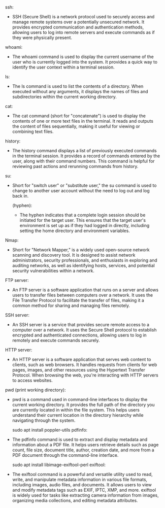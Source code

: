ssh:
+ SSH (Secure Shell) is a network protocol used to securely access and manage remote systems over a potentially unsecured network. It provides encrypted communication and authentication methods, allowing users to log into remote servers and execute commands as if they were physically present.

whoami:
- The whoami command is used to display the current username of the user who is currently logged into the system. It provides a quick way to identify the user context within a terminal session.

ls:
- The ls command is used to list the contents of a directory. When executed without any arguments, it displays the names of files and subdirectories within the current working directory.

cat:
- The cat command (short for "concatenate") is used to display the contents of one or more text files in the terminal. It reads and outputs the content of files sequentially, making it useful for viewing or combining text files.

history:
- The history command displays a list of previously executed commands in the terminal session. It provides a record of commands entered by the user, along with their command numbers. This command is helpful for reviewing past actions and rerunning commands from history.

su: 
- Short for "switch user" or "substitute user," the su command is used to change to another user account without the need to log out and log back in.

  (hyphen):
    - The hyphen indicates that a complete login session should be initiated for the target user. This ensures that the target user's environment is set up as if they had logged in directly, including setting the home directory and environment variables.

Nmap:
- Short for "Network Mapper," is a widely used open-source network scanning and discovery tool. It is designed to assist network administrators, security professionals, and enthusiasts in exploring and auditing networks, as well as identifying hosts, services, and potential security vulnerabilities within a network.

FTP server: 
- An FTP server is a software application that runs on a server and allows users to transfer files between computers over a network. It uses the File Transfer Protocol to facilitate the transfer of files, making it a common method for sharing and managing files remotely.

SSH server: 
- An SSH server is a service that provides secure remote access to a computer over a network. It uses the Secure Shell protocol to establish encrypted and authenticated connections, allowing users to log in remotely and execute commands securely.

HTTP server: 
- An HTTP server is a software application that serves web content to clients, such as web browsers. It handles requests from clients for web pages, images, and other resources using the Hypertext Transfer Protocol. When browsing the web, you're interacting with HTTP servers to access websites.

pwd (print working directory): 
- pwd is a command used in command-line interfaces to display the current working directory. It provides the full path of the directory you are currently located in within the file system. This helps users understand their current location in the directory hierarchy while navigating through the system.

    sudo apt install poppler-utils
pdfinfo: 
- The pdfinfo command is used to extract and display metadata and information about a PDF file. It helps users retrieve details such as page count, file size, document title, author, creation date, and more from a PDF document through the command-line interface.

    sudo apt install libimage-exiftool-perl
exiftool: 
- The exiftool command is a powerful and versatile utility used to read, write, and manipulate metadata information in various file formats, including images, audio files, and documents. It allows users to view and modify metadata tags such as EXIF, IPTC, XMP, and more. exiftool is widely used for tasks like extracting camera information from images, organizing media collections, and editing metadata attributes.
